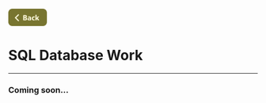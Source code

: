 [<img src="../Buttons/SVG/back.svg" height="35" width="auto"/>](../TEST_README.md/#database)
<br>

# SQL Database Work
<hr>

### Coming soon...

